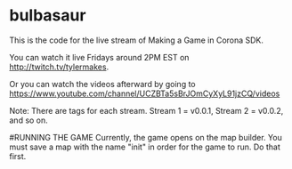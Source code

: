 # bulbasaur
This is the code for the live stream of Making a Game in Corona SDK.

You can watch it live Fridays around 2PM EST on http://twitch.tv/tylermakes.

Or you can watch the videos afterward by going to https://www.youtube.com/channel/UCZBTa5sBrJOmCyXyL91jzCQ/videos


Note: There are tags for each stream.  Stream 1 = v0.0.1, Stream 2 = v0.0.2, and so on.

#RUNNING THE GAME
Currently, the game opens on the map builder.  You must save a map with the name "init" in order for the game to run.  Do that first.
